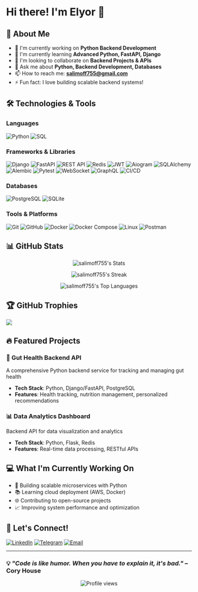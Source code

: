 # Hi there! I'm Elyor 👋

## 🚀 About Me
- 🔭 I'm currently working on **Python Backend Development**
- 🌱 I'm currently learning **Advanced Python, FastAPI, Django**
- 👯 I'm looking to collaborate on **Backend Projects & APIs**
- 💬 Ask me about **Python, Backend Development, Databases**
- 📫 How to reach me: **salimoff755@gmail.com**
- ⚡ Fun fact: I love building scalable backend systems!

## 🛠️ Technologies & Tools

### Languages
![Python](https://img.shields.io/badge/Python-3776AB?style=for-the-badge&logo=python&logoColor=white)
![SQL](https://img.shields.io/badge/SQL-4479A1?style=for-the-badge&logo=postgresql&logoColor=white)

### Frameworks & Libraries
![Django](https://img.shields.io/badge/Django-092E20?style=for-the-badge&logo=django&logoColor=white)
![FastAPI](https://img.shields.io/badge/FastAPI-009688?style=for-the-badge&logo=FastAPI&logoColor=white)
![REST API](https://img.shields.io/badge/REST%20API-02569B?style=for-the-badge&logo=fastapi&logoColor=white)
![Redis](https://img.shields.io/badge/redis-%23DD0031.svg?&style=for-the-badge&logo=redis&logoColor=white)
![JWT](https://img.shields.io/badge/JWT-black?style=for-the-badge&logo=jsonwebtokens)
![Aiogram](https://img.shields.io/badge/Aiogram-2CA5E0?style=for-the-badge&logo=telegram&logoColor=white)
![SQLAlchemy](https://img.shields.io/badge/SQLAlchemy-CCA43B?style=for-the-badge&logo=python&logoColor=white)
![Alembic](https://img.shields.io/badge/Alembic-CC0000?style=for-the-badge&logo=python&logoColor=white)
![Pytest](https://img.shields.io/badge/Pytest-0A9EDC?style=for-the-badge&logo=pytest&logoColor=white)
![WebSocket](https://img.shields.io/badge/WebSocket-010101?style=for-the-badge&logo=socket.io&logoColor=white)
![GraphQL](https://img.shields.io/badge/GraphQL-E10098?style=for-the-badge&logo=graphql&logoColor=white)
![CI/CD](https://img.shields.io/badge/CI%2FCD-0A0A0A?style=for-the-badge&logo=githubactions&logoColor=white)



### Databases
![PostgreSQL](https://img.shields.io/badge/PostgreSQL-316192?style=for-the-badge&logo=postgresql&logoColor=white)
![SQLite](https://img.shields.io/badge/SQLite-003B57?style=for-the-badge&logo=sqlite&logoColor=white)



### Tools & Platforms
![Git](https://img.shields.io/badge/Git-F05032?style=for-the-badge&logo=git&logoColor=white)
![GitHub](https://img.shields.io/badge/GitHub-181717?style=for-the-badge&logo=github&logoColor=white)
![Docker](https://img.shields.io/badge/Docker-2CA5E0?style=for-the-badge&logo=docker&logoColor=white)
![Docker Compose](https://img.shields.io/badge/Docker%20Compose-2496ED?style=for-the-badge&logo=docker&logoColor=white)
![Linux](https://img.shields.io/badge/Linux-FCC624?style=for-the-badge&logo=linux&logoColor=black)
![Postman](https://img.shields.io/badge/Postman-FF6C37?style=for-the-badge&logo=postman&logoColor=white)

## 📊 GitHub Stats

<div align="center">
  
![salimoff755's Stats](https://github-readme-stats.vercel.app/api?username=salimoff755&theme=vue-dark&show_icons=true&hide_border=true&count_private=true)

![salimoff755's Streak](https://github-readme-streak-stats.herokuapp.com/?user=salimoff755&theme=vue-dark&hide_border=true)

![salimoff755's Top Languages](https://github-readme-stats.vercel.app/api/top-langs/?username=salimoff755&theme=vue-dark&show_icons=true&hide_border=true&layout=compact)

</div>

## 🏆 GitHub Trophies
![](https://github-profile-trophy.vercel.app/?username=salimoff755&theme=radical&no-frame=false&no-bg=false&margin-w=4)

## 🔥 Featured Projects

### 🦠 Gut Health Backend API
A comprehensive Python backend service for tracking and managing gut health
- **Tech Stack**: Python, Django/FastAPI, PostgreSQL
- **Features**: Health tracking, nutrition management, personalized recommendations

### 📊 Data Analytics Dashboard
Backend API for data visualization and analytics
- **Tech Stack**: Python, Flask, Redis
- **Features**: Real-time data processing, RESTful APIs

## 💻 What I'm Currently Working On

- 🔨 Building scalable microservices with Python
- 📚 Learning cloud deployment (AWS, Docker)
- 🌐 Contributing to open-source projects
- 📈 Improving system performance and optimization

## 🤝 Let's Connect!

[![LinkedIn](https://img.shields.io/badge/LinkedIn-0077B5?style=for-the-badge&logo=linkedin&logoColor=white)](https://linkedin.com/in/salimoff755)
[![Telegram](https://img.shields.io/badge/Telegram-2CA5E0?style=for-the-badge&logo=telegram&logoColor=white)](https://t.me/salimoff755)
[![Email](https://img.shields.io/badge/Email-D14836?style=for-the-badge&logo=gmail&logoColor=white)](mailto:e.salimoff@gmail.com)

---

### 💡 *"Code is like humor. When you have to explain it, it's bad."* – Cory House

<div align="center">
  
![Profile views](https://komarev.com/ghpvc/?username=salimoff755&label=Profile%20views&color=0e75b6&style=flat)

</div>

